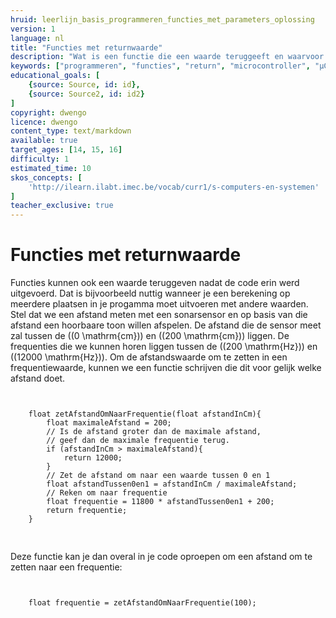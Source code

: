 ```yaml
---
hruid: leerlijn_basis_programmeren_functies_met_parameters_oplossing
version: 1
language: nl
title: "Functies met returnwaarde"
description: "Wat is een functie die een waarde teruggeeft en waarvoor wordt die gebruikt."
keywords: ["programmeren", "functies", "return", "microcontroller", "µC", "arduino", "dwenguino"]
educational_goals: [
    {source: Source, id: id}, 
    {source: Source2, id: id2}
]
copyright: dwengo
licence: dwengo
content_type: text/markdown
available: true
target_ages: [14, 15, 16]
difficulty: 1
estimated_time: 10
skos_concepts: [
    'http://ilearn.ilabt.imec.be/vocab/curr1/s-computers-en-systemen'
]
teacher_exclusive: true
---
```


# Functies met returnwaarde

Functies kunnen ook een waarde teruggeven nadat de code erin werd uitgevoerd. Dat is bijvoorbeeld nuttig wanneer je een berekening op meerdere plaatsen in je progamma moet uitvoeren met andere waarden. Stel dat we een afstand meten met een sonarsensor en op basis van die afstand een hoorbaare toon willen afspelen. De afstand die de sensor meet zal tussen de \((0 \mathrm{cm}\)) en \((200 \mathrm{cm}\)) liggen. De frequenties die we kunnen horen liggen tussen de \((200 \mathrm{Hz}\)) en \((12000 \mathrm{Hz}\)). Om de afstandswaarde om te zetten in een frequentiewaarde, kunnen we een functie schrijven die dit voor gelijk welke afstand doet.



<pre>
<code class="language-cpp">

    float zetAfstandOmNaarFrequentie(float afstandInCm){
        float maximaleAfstand = 200;
        // Is de afstand groter dan de maximale afstand, 
        // geef dan de maximale frequentie terug.
        if (afstandInCm > maximaleAfstand){
            return 12000; 
        }
        // Zet de afstand om naar een waarde tussen 0 en 1
        float afstandTussen0en1 = afstandInCm / maximaleAfstand;
        // Reken om naar frequentie 
        float frequentie = 11800 * afstandTussen0en1 + 200;
        return frequentie;
    }

</code>
</pre>

Deze functie kan je dan overal in je code oproepen om een afstand om te zetten naar een frequentie:
<pre>
<code class="language-cpp">

    float frequentie = zetAfstandOmNaarFrequentie(100);
    
</code>
</pre>






